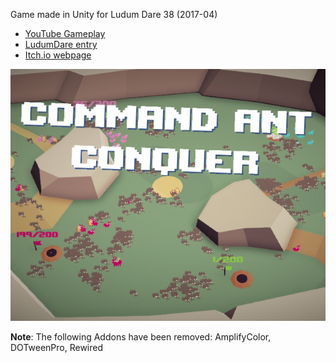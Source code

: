 
Game made in Unity for Ludum Dare 38 (2017-04)

- [YouTube Gameplay](https://www.youtube.com/watch?v=QlbKCkh5q94)
- [LudumDare entry](https://www.lexaloffle.com/bbs/?tid=3038)
- [Itch.io webpage](https://pixelatto.itch.io/command-ant-conquer)

![Cover](Graphics/cover.png?raw=true "Cover")

**Note**: The following Addons have been removed: AmplifyColor, DOTweenPro, Rewired

